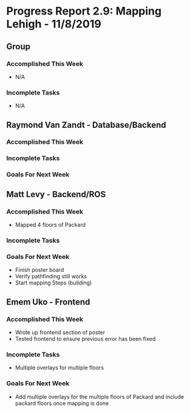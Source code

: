 # Progress Report 2.9:	Mapping Lehigh -		11/8/2019

## Group
### Accomplished This Week
- N/A

### Incomplete Tasks
- N/A

## Raymond Van Zandt - Database/Backend

### Accomplished This Week

### Incomplete Tasks

### Goals For Next Week

## Matt Levy - Backend/ROS

### Accomplished This Week
- Mapped 4 floors of Packard

### Incomplete Tasks

### Goals For Next Week
- Finish poster board
- Verify pathfinding still works
- Start mapping Steps (building)

## Emem Uko - Frontend

### Accomplished This Week
- Wrote up frontend section of poster
- Tested frontend to ensure previous error has been fixed

### Incomplete Tasks
- Multiple overlays for multiple floors

### Goals For Next Week
- Add multiple overlays for the multiple floors of Packard and include packard floors once mapping is done
